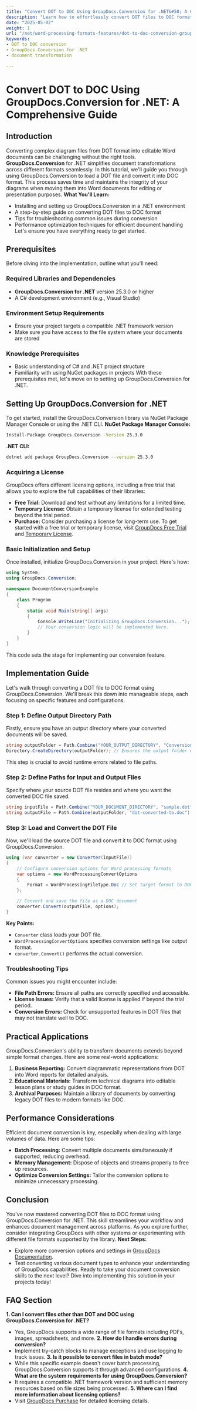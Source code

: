 ```yaml
---
title: "Convert DOT to DOC Using GroupDocs.Conversion for .NET&#58; A Comprehensive Guide"
description: "Learn how to effortlessly convert DOT files to DOC format using GroupDocs.Conversion for .NET. Follow this detailed guide for a seamless conversion process."
date: "2025-05-02"
weight: 1
url: "/net/word-processing-formats-features/dot-to-doc-conversion-groupdocs-net/"
keywords:
- DOT to DOC conversion
- GroupDocs.Conversion for .NET
- document transformation

---
```



# Convert DOT to DOC Using GroupDocs.Conversion for .NET: A Comprehensive Guide
## Introduction
Converting complex diagram files from DOT format into editable Word documents can be challenging without the right tools. **GroupDocs.Conversion** for .NET simplifies document transformations across different formats seamlessly.
In this tutorial, we'll guide you through using GroupDocs.Conversion to load a DOT file and convert it into DOC format. This process saves time and maintains the integrity of your diagrams when moving them into Word documents for editing or presentation purposes.
**What You'll Learn:**
- Installing and setting up GroupDocs.Conversion in a .NET environment
- A step-by-step guide on converting DOT files to DOC format
- Tips for troubleshooting common issues during conversion
- Performance optimization techniques for efficient document handling
Let's ensure you have everything ready to get started.
## Prerequisites
Before diving into the implementation, outline what you'll need:
### Required Libraries and Dependencies
- **GroupDocs.Conversion for .NET** version 25.3.0 or higher
- A C# development environment (e.g., Visual Studio)
### Environment Setup Requirements
- Ensure your project targets a compatible .NET framework version
- Make sure you have access to the file system where your documents are stored
### Knowledge Prerequisites
- Basic understanding of C# and .NET project structure
- Familiarity with using NuGet packages in projects
With these prerequisites met, let's move on to setting up GroupDocs.Conversion for .NET.
## Setting Up GroupDocs.Conversion for .NET
To get started, install the GroupDocs.Conversion library via NuGet Package Manager Console or using the .NET CLI.
**NuGet Package Manager Console:**
```bash
Install-Package GroupDocs.Conversion -Version 25.3.0
```
**.NET CLI:**
```bash
dotnet add package GroupDocs.Conversion --version 25.3.0
```
### Acquiring a License
GroupDocs offers different licensing options, including a free trial that allows you to explore the full capabilities of their libraries:
- **Free Trial:** Download and test without any limitations for a limited time.
- **Temporary License:** Obtain a temporary license for extended testing beyond the trial period.
- **Purchase:** Consider purchasing a license for long-term use.
To get started with a free trial or temporary license, visit [GroupDocs Free Trial](https://releases.groupdocs.com/conversion/net/) and [Temporary License](https://purchase.groupdocs.com/temporary-license/).
### Basic Initialization and Setup
Once installed, initialize GroupDocs.Conversion in your project. Here's how:
```csharp
using System;
using GroupDocs.Conversion;

namespace DocumentConversionExample
{
    class Program
    {
        static void Main(string[] args)
        {
            Console.WriteLine("Initializing GroupDocs.Conversion...");
            // Your conversion logic will be implemented here.
        }
    }
}
```
This code sets the stage for implementing our conversion feature.
## Implementation Guide
Let's walk through converting a DOT file to DOC format using GroupDocs.Conversion. We'll break this down into manageable steps, each focusing on specific features and configurations.
### Step 1: Define Output Directory Path
Firstly, ensure you have an output directory where your converted documents will be saved.
```csharp
string outputFolder = Path.Combine("YOUR_OUTPUT_DIRECTORY", "ConversionOutput");
Directory.CreateDirectory(outputFolder); // Ensures the output folder exists
```
This step is crucial to avoid runtime errors related to file paths.
### Step 2: Define Paths for Input and Output Files
Specify where your source DOT file resides and where you want the converted DOC file saved.
```csharp
string inputFile = Path.Combine("YOUR_DOCUMENT_DIRECTORY", "sample.dot");
string outputFile = Path.Combine(outputFolder, "dot-converted-to.doc");
```
### Step 3: Load and Convert the DOT File
Now, we'll load the source DOT file and convert it to DOC format using GroupDocs.Conversion.
```csharp
using (var converter = new Converter(inputFile))
{
    // Configure conversion options for Word processing formats
    var options = new WordProcessingConvertOptions
    {
        Format = WordProcessingFileType.Doc // Set target format to DOC
    };

    // Convert and save the file as a DOC document
    converter.Convert(outputFile, options);
}
```
**Key Points:**
- `Converter` class loads your DOT file.
- `WordProcessingConvertOptions` specifies conversion settings like output format.
- `converter.Convert()` performs the actual conversion.
### Troubleshooting Tips
Common issues you might encounter include:
- **File Path Errors:** Ensure all paths are correctly specified and accessible.
- **License Issues:** Verify that a valid license is applied if beyond the trial period.
- **Conversion Errors:** Check for unsupported features in DOT files that may not translate well to DOC.
## Practical Applications
GroupDocs.Conversion's ability to transform documents extends beyond simple format changes. Here are some real-world applications:
1. **Business Reporting:** Convert diagrammatic representations from DOT into Word reports for detailed analysis.
2. **Educational Materials:** Transform technical diagrams into editable lesson plans or study guides in DOC format.
3. **Archival Purposes:** Maintain a library of documents by converting legacy DOT files to modern formats like DOC.
## Performance Considerations
Efficient document conversion is key, especially when dealing with large volumes of data. Here are some tips:
- **Batch Processing:** Convert multiple documents simultaneously if supported, reducing overhead.
- **Memory Management:** Dispose of objects and streams properly to free up resources.
- **Optimize Conversion Settings:** Tailor the conversion options to minimize unnecessary processing.
## Conclusion
You've now mastered converting DOT files to DOC format using GroupDocs.Conversion for .NET. This skill streamlines your workflow and enhances document management across platforms. As you explore further, consider integrating GroupDocs with other systems or experimenting with different file formats supported by the library.
**Next Steps:**
- Explore more conversion options and settings in [GroupDocs Documentation](https://docs.groupdocs.com/conversion/net/).
- Test converting various document types to enhance your understanding of GroupDocs capabilities.
Ready to take your document conversion skills to the next level? Dive into implementing this solution in your projects today!
## FAQ Section
**1. Can I convert files other than DOT and DOC using GroupDocs.Conversion for .NET?**
   - Yes, GroupDocs supports a wide range of file formats including PDFs, images, spreadsheets, and more.
**2. How do I handle errors during conversion?**
   - Implement try-catch blocks to manage exceptions and use logging to track issues.
**3. Is it possible to convert files in batch mode?**
   - While this specific example doesn't cover batch processing, GroupDocs.Conversion supports it through advanced configurations.
**4. What are the system requirements for using GroupDocs.Conversion?**
   - It requires a compatible .NET framework version and sufficient memory resources based on file sizes being processed.
**5. Where can I find more information about licensing options?**
   - Visit [GroupDocs Purchase](https://purchase.groupdocs.com/buy) for detailed licensing details.
